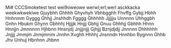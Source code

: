 Mi# CCCSmoketest
test
wei9oweowe
werwl;erl;werl
asckkacka
weekwkweklwe
Gjuybhh
Ghhhh
Ghyvhyh
Vbhbgghh
Fhvffg
Gybjj
Hbhh
Hnhnmm
Gyggg
Ghhjj
Jnshhdh
Fgggg
Ghhhhh
Jjjjjju
Unnnnn
Uhhggbh
Gnhn
Hbukm
Ghynn
Gbhhhj
Hjjjjk
Hnjjj
Gbhjj
Gnuu
Ghhhjj
Gbhhh
Hhnn
Hnnjjn
Jmnnnnn
Hjhbnn
Hnsnjdj
Jnjjjnjjj
Gjhjjj
Bznjdjdjj
Jnnnnn
Dhhhhhh
Jnjjjj
Jmmjm
Jnmjmmm
Jnnhn
Xvghh
Hhhhj
Jnsnndn
Hnnhbn
Bygnnn
Ghhb
Jhv
Unhuj
Hbnhnn
Jhbnn
